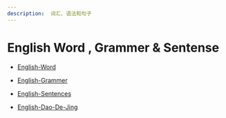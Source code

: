 ```yaml
---
description:  词汇、语法和句子
---
```

# English Word , Grammer & Sentense

* [English-Word](/tag-english-word/)  

* [English-Grammer](/tag-english-grammer/)

* [English-Sentences](/tag-english-sentences/)  

* [English-Dao-De-Jing](/tag-english-daodejing/)  

